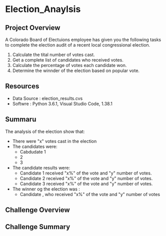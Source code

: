 # Election_Anaylsis

## Project Overview
A Colorado Board of Electuions employee has given you the following tasks to complete the election audit of a recent local congressional election.

1. Calculate the tital number of votes cast.
2. Get a complete list of candidates who received votes.
3. Calculate the percentage of votes each candidate won.
4. Determine the winnder of the election based on popular vote.

## Resources
- Data Source : election_results.cvs
- Softwre : Python 3.6.1, Visual Studio Code, 1.38.1

## Summaru
The analysis of the election show that:
- There were "x" votes cast in the election
- The candidates were:
    - Cabdudate 1
    - 2
    - 3
 - The candidate results were:
    - Candidate 1 received "x%" of the vote and "y" number of votes.
    - Candidate 2 received "x%" of the vote and "y" number of votes.
    - Candidate 3 received "x%" of the vote and "y" number of votes.
 - The winner og the election was :
    - Candidate , who received "x%" of the vote and "y" number of votes

## Challenge Overview

## Challenge Summary
